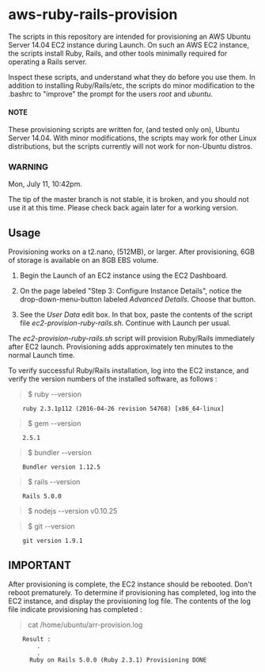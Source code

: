 # aws-ruby-rails-provision
The scripts in this repository are intended for provisioning an AWS Ubuntu Server 14.04 EC2 instance during Launch.  On such an AWS EC2 instance, the scripts install Ruby, Rails, and other tools minimally required for operating a Rails server.

Inspect these scripts, and understand what they do before you use them.  In addition to installing Ruby/Rails/etc, the scripts do minor modification to the .bashrc to "improve" the prompt for the users _root_ and _ubuntu_.

#### NOTE
These provisioning scripts are written for, (and tested only on), Ubuntu Server 14.04.  With minor modifications, the scripts may work for other Linux distributions, but the scripts currently will not work for non-Ubuntu distros.

### WARNING
Mon, July 11, 10:42pm.

The tip of the master branch is not stable, it is broken, and you should not use it at this time.  Please check back again later for a working version.

## Usage
Provisioning works on a t2.nano, (512MB), or larger.  After provisioning, 6GB of storage is available on an 8GB EBS volume.

1. Begin the Launch of an EC2 instance using the EC2 Dashboard.

2. On the page labeled "Step 3: Configure Instance Details", notice the drop-down-menu-button labeled _Advanced Details_.  Choose that button.

3. See the _User Data_ edit box.  In that box, paste the contents of the script file _ec2-provision-ruby-rails.sh_.
Continue with Launch per usual.

The _ec2-provision-ruby-rails.sh_ script will provision Ruby/Rails immediately after EC2 launch.  Provisioning adds approximately ten minutes to the normal Launch time.  

To verify successful Ruby/Rails installation, log into the EC2 instance, and verify the version numbers of the installed software, as follows :

> $ ruby --version

        ruby 2.3.1p112 (2016-04-26 revision 54768) [x86_64-linux]
  
> $ gem --version

        2.5.1
      
> $ bundler --version

        Bundler version 1.12.5
      
> $ rails --version

        Rails 5.0.0
      
> $ nodejs --version
        v0.10.25

> $ git --version

        git version 1.9.1
      
## IMPORTANT
After provisioning is complete, the EC2 instance should be rebooted.  Don't reboot prematurely.  To determine if provisioning has completed, log into the EC2 instance, and display the provisioning log file.  The contents of the log file indicate provisioning has completed :

> cat /home/ubuntu/arr-provision.log

        Result :
            .
            .
          Ruby on Rails 5.0.0 (Ruby 2.3.1) Provisioning DONE

